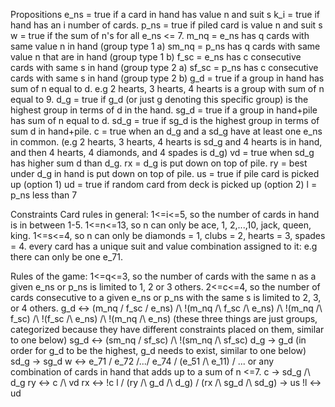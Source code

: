 Propositions
e_ns = true if a card in hand has value n and suit s
k_i = true if hand has an i number of cards.
p_ns = true if piled card is value n and suit s
w = true if the sum of n's for all e_ns <= 7.
m_nq = e_ns has q cards with same value n in hand (group type 1 a)
sm_nq = p_ns has q cards with same value n that are in hand (group type 1 b)
f_sc = e_ns has c consecutive cards with same s in hand (group type 2 a)
sf_sc = p_ns has c consecutive cards with same s in hand (group type 2 b)
g_d = true if a group in hand has sum of n equal to d. e.g 2 hearts, 3 hearts, 4 hearts is a group with sum of n equal to 9.
d_g = true if g_d (or just g denoting this specific group) is the highest group in terms of d in the hand.
sg_d = true if a group in hand+pile has sum of n equal to d. 
sd_g = true if sg_d is the highest group in terms of sum d in hand+pile.
c = true when an d_g and a sd_g have at least one e_ns in common. 
(e.g 2 hearts, 3 hearts, 4 hearts is sd_g and 4 hearts is in hand, and then 4 hearts, 4 diamonds, and 4 spades is d_g)
vd = true when sd_g has higher sum d than d_g.
rx = d_g is put down on top of pile.
ry = best under d_g in hand is put down on top of pile.
us = true if pile card is picked up (option 1)
ud = true if random card from deck is picked up (option 2)
l = p_ns less than 7

Constraints
Card rules in general:
1<=i<=5, so the number of cards in hand is in between 1-5.
1<=n<=13, so n can only be ace, 1, 2,...,10, jack, queen, king.
1<=s<=4, so n can only be diamonds = 1, clubs = 2, hearts = 3, spades = 4.
every card has a unique suit and value combination assigned to it: e.g there can only be one e_71.

Rules of the game:
1<=q<=3, so the number of cards with the same n as a given e_ns or p_ns is limited to 1, 2 or 3 others.
2<=c<=4, so the number of cards consecutive to a given e_ns or p_ns with the same s is limited to 2, 3, or 4 others.
g_d <-> (m_nq \/ f_sc \/ e_ns) /\ !(m_nq /\ f_sc /\ e_ns) /\ !(m_nq /\ f_sc) /\ !(f_sc /\ e_ns)  /\ !(m_nq /\ e_ns) (these three things are just groups, categorized because they have different constraints placed on them, similar to one below)
sg_d <-> (sm_nq \/ sf_sc) /\ !(sm_nq /\ sf_sc)
d_g -> g_d (in order for g_d to be the highest, g_d needs to exist, similar to one below)
sd_g -> sg_d
w <-> e_71 \/ e_72 \/...\/ e_74 \/ (e_51 /\ e_11) \/ ... or any combination of cards in hand that adds up to a sum of n <=7.
c -> sd_g /\ d_g
ry <-> c /\ vd
rx <-> !c
l \/ (ry /\ g_d /\ d_g) \/ (rx /\ sg_d /\ sd_g) -> us 
!l <-> ud



